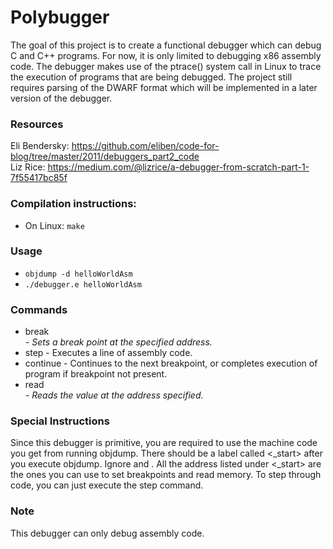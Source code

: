 # Polybugger
The goal of this project is to create a functional debugger which can debug C and C++ programs. For now, it is only limited to debugging x86 assembly code.
The debugger makes use of the ptrace() system call in Linux to trace the execution of programs that are being debugged. The project still requires parsing of
the DWARF format which will be implemented in a later version of the debugger.

### Resources
Eli Bendersky: https://github.com/eliben/code-for-blog/tree/master/2011/debuggers_part2_code  
Liz Rice: https://medium.com/@lizrice/a-debugger-from-scratch-part-1-7f55417bc85f  

### Compilation instructions:
- On Linux: ```make```

### Usage
- `objdump -d helloWorldAsm`
- `./debugger.e helloWorldAsm`

### Commands
- break <Address> - Sets a break point at the specified address.
- step - Executes a line of assembly code.
- continue - Continues to the next breakpoint, or completes execution of program if breakpoint not present.
- read <Address> - Reads the value at the address specified.

### Special Instructions
Since this debugger is primitive, you are required to use the machine code you get from running objdump.
There should be a label called <_start> after you execute objdump. Ignore <message> and <message2>.
All the address listed under <_start> are the ones you can use to set breakpoints and read memory. To
step through code, you can just execute the step command.

### Note
This debugger can only debug assembly code.  
